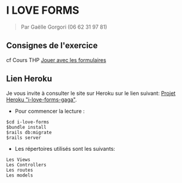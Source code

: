# I LOVE FORMS

> Par Gaëlle Gorgori (06 62 31 97 81)

## Consignes de l'exercice

cf Cours THP <a href="https://www.thehackingproject.org/week/5/day/2"> Jouer avec les formulaires</a>


## Lien Heroku

Je vous invite à consulter le site sur Heroku sur le lien suivant: <a href="https://i-love-forms-gaga.herokuapp.com/">Projet Heroku "i-love-forms-gaga"</a>.

* Pour commencer la lecture :
```
$cd i-love-forms
$bundle install
$rails db:migrate
$rails server
```

* Les répertoires utilisés sont les suivants:
```
Les Views
Les Controllers
Les routes
Les models
```

